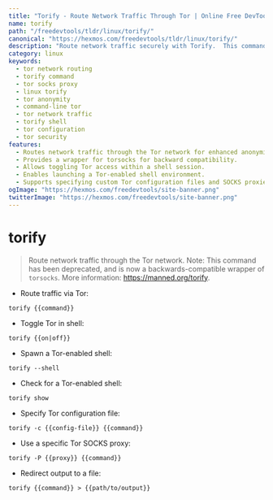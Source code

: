 ```yaml
---
title: "Torify - Route Network Traffic Through Tor | Online Free DevTools by Hexmos"
name: torify
path: "/freedevtools/tldr/linux/torify/"
canonical: "https://hexmos.com/freedevtools/tldr/linux/torify/"
description: "Route network traffic securely with Torify.  This command-line tool provides anonymous browsing and enhances privacy. Free online tool, no registration required."
category: linux
keywords:
  - tor network routing
  - torify command
  - tor socks proxy
  - linux torify
  - tor anonymity
  - command-line tor
  - tor network traffic
  - torify shell
  - tor configuration
  - tor security
features:
  - Routes network traffic through the Tor network for enhanced anonymity.
  - Provides a wrapper for torsocks for backward compatibility.
  - Allows toggling Tor access within a shell session.
  - Enables launching a Tor-enabled shell environment.
  - Supports specifying custom Tor configuration files and SOCKS proxies.
ogImage: "https://hexmos.com/freedevtools/site-banner.png"
twitterImage: "https://hexmos.com/freedevtools/site-banner.png"
---
```


# torify

> Route network traffic through the Tor network.
> Note: This command has been deprecated, and is now a backwards-compatible wrapper of `torsocks`.
> More information: <https://manned.org/torify>.

- Route traffic via Tor:

`torify {{command}}`

- Toggle Tor in shell:

`torify {{on|off}}`

- Spawn a Tor-enabled shell:

`torify --shell`

- Check for a Tor-enabled shell:

`torify show`

- Specify Tor configuration file:

`torify -c {{config-file}} {{command}}`

- Use a specific Tor SOCKS proxy:

`torify -P {{proxy}} {{command}}`

- Redirect output to a file:

`torify {{command}} > {{path/to/output}}`
